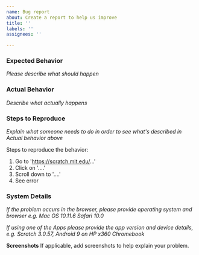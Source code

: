 ```yaml
---
name: Bug report
about: Create a report to help us improve
title: ''
labels: ''
assignees: ''

---
```


### Expected Behavior

_Please describe what should happen_

### Actual Behavior

_Describe what actually happens_

### Steps to Reproduce

_Explain what someone needs to do in order to see what's described in *Actual behavior* above_

Steps to reproduce the behavior:
1. Go to 'https://scratch.mit.edu/...'
2. Click on '....'
3. Scroll down to '....'
4. See error

### System Details
_If the problem occurs in the browser, please provide operating system and browser e.g. Mac OS 10.11.6 Safari 10.0_

_If using one of the Apps please provide the app version and device details, e.g. Scratch 3.0.57, Android 9 on HP x360 Chromebook_

**Screenshots**
If applicable, add screenshots to help explain your problem.

